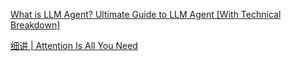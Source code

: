 [What is LLM Agent? Ultimate Guide to LLM Agent [With Technical Breakdown]](https://www.ionio.ai/blog/what-is-llm-agent-ultimate-guide-to-llm-agent-with-technical-breakdown)

[细讲 | Attention Is All You Need](https://cloud.tencent.com/developer/article/1377062)

